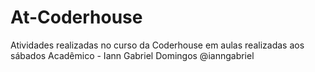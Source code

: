 # At-Coderhouse
 Atividades realizadas no curso da Coderhouse em aulas realizadas aos sábados
 Acadêmico - Iann Gabriel Domingos 
 @ianngabriel
